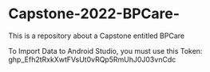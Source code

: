 # Capstone-2022-BPCare-
This is a repository about a Capstone entitled BPCare


To Import Data to Android Studio, you must use this Token:
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
